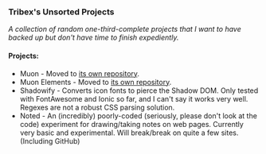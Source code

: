 ### Tribex's Unsorted Projects
*A collection of random one-third-complete projects that I want to have backed up but don't have time to finish expediently.*

#### Projects:
* Muon - Moved to [its own repository](https://github.com/Tribex/Muon).
* Muon Elements - Moved to [its own repository](https://github.com/Tribex/Muon-Elements).
* Shadowify - Converts icon fonts to pierce the Shadow DOM. Only tested with FontAwesome and Ionic so far, and I can't say it works very well. Regexes are not a robust CSS parsing solution.
* Noted - An (incredibly) poorly-coded (seriously, please don't look at the code) experiment for drawing/taking notes on web pages. Currently very basic and experimental. Will break/break on quite a few sites. (Including GitHub)
